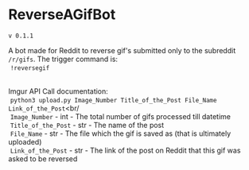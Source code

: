 # ReverseAGifBot
`v 0.1.1`

A bot made for Reddit to reverse gif's submitted only to the subreddit `/r/gifs`. The trigger command is:<br/>
&nbsp;`!reversegif`<br/><br/>

Imgur API Call documentation:<br>
&nbsp;`python3 upload.py Image_Number Title_of_the_Post File_Name Link_of_the_Post`<br/<br/>
&nbsp;`Image_Number` - int - The total number of gifs processed till datetime<br/>
&nbsp;`Title_of_the_Post` - str - The name of the post<br/>
&nbsp;`File_Name` - str - The file which the gif is saved as (that is ultimately uploaded)<br/>
&nbsp;`Link_of_the_Post` - str - The link of the post on Reddit that this gif was asked to be reversed
